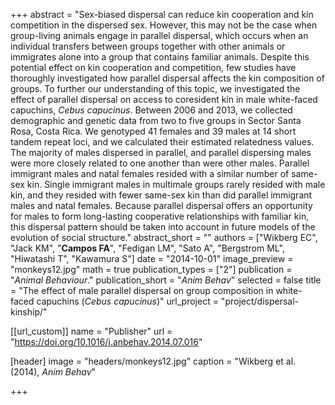 +++
abstract = "Sex-biased dispersal can reduce kin cooperation and kin competition in the dispersed sex. However, this may not be the case when group-living animals engage in parallel dispersal, which occurs when an individual transfers between groups together with other animals or immigrates alone into a group that contains familiar animals. Despite this potential effect on kin cooperation and competition, few studies have thoroughly investigated how parallel dispersal affects the kin composition of groups. To further our understanding of this topic, we investigated the effect of parallel dispersal on access to coresident kin in male white-faced capuchins, *Cebus capucinus*. Between 2006 and 2013, we collected demographic and genetic data from two to five groups in Sector Santa Rosa, Costa Rica. We genotyped 41 females and 39 males at 14 short tandem repeat loci, and we calculated their estimated relatedness values. The majority of males dispersed in parallel, and parallel dispersing males were more closely related to one another than were other males. Parallel immigrant males and natal females resided with a similar number of same-sex kin. Single immigrant males in multimale groups rarely resided with male kin, and they resided with fewer same-sex kin than did parallel immigrant males and natal females. Because parallel dispersal offers an opportunity for males to form long-lasting cooperative relationships with familiar kin, this dispersal pattern should be taken into account in future models of the evolution of social structure."
abstract_short = ""
authors = ["Wikberg EC", "Jack KM", "**Campos FA**", "Fedigan LM", "Sato A", "Bergstrom ML", "Hiwatashi T", "Kawamura S"]
date = "2014-10-01"
image_preview = "monkeys12.jpg"
math = true
publication_types = ["2"]
publication = "*Animal Behaviour*."
publication_short = "*Anim Behav*"
selected = false
title = "The effect of male parallel dispersal on group composition in white-faced capuchins (*Cebus capucinus*)"
url_project = "project/dispersal-kinship/"


[[url_custom]]
name = "Publisher"
url = "https://doi.org/10.1016/j.anbehav.2014.07.016"

[header]
image = "headers/monkeys12.jpg"
caption = "Wikberg et al. (2014), *Anim Behav*"

+++

